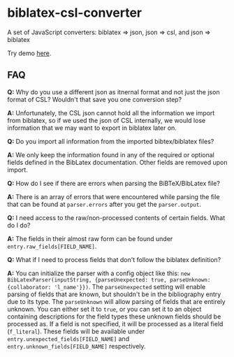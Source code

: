 # biblatex-csl-converter
A set of JavaScript converters: biblatex => json, json => csl, and json => biblatex

Try demo [here](https://fiduswriter.github.io/biblatex-csl-converter/demo/).

## FAQ

**Q:** Why do you use a different json as itnernal format and not just the json format of CSL? Wouldn't that save you one conversion step?

**A:** Unfortunately, the CSL json cannot hold all the information we import from biblatex, so if we used the json of CSL internally, we would lose information that we may want to export in biblatex later on.

**Q:** Do you import all information from the imported bibtex/biblatex files?

**A:** We only keep the information found in any of the required or optional fields defined in the BibLatex documentation. Other fields are removed upon import.

**Q:** How do I see if there are errors when parsing the BiBTeX/BibLatex file?

**A:** There is an array of errors that were encountered while parsing the file that can be found at ```parser.errors``` after you get the ```parser.output```.

**Q:** I need access to the raw/non-processed contents of certain fields. What do I do?

**A:** The fields in their almost raw form can be found under ```entry.raw_fields[FIELD_NAME]```.

**Q:** What if I need to process fields that don't follow the biblatex definition?

**A:** You can initialize the parser with a config object like this: ```new BibLatexParser(inputString, {parseUnexpected: true, parseUnknown: {collaborator: 'l_name'}})```. The ```parseUnexpected``` setting will enable parsing of fields that are known, but shouldn't be in the bibliography entry due to its type. The ```parseUnknown``` will allow parsing of fields that are entirely unknown. You can either set it to `true`, or you can set it to an object containing descriptions for the field types these unknown fields should be processed as. If a field is not specified, it will be processed as a literal field (`f_literal`). These fields will be available under ```entry.unexpected_fields[FIELD_NAME]``` and ```entry.unknown_fields[FIELD_NAME]``` respectively.
